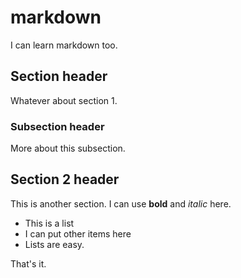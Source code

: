 # markdown

I can learn markdown too.

## Section header

Whatever about section 1.

### Subsection header

More about this subsection.


## Section 2 header

This is another section.
I can use __bold__ and _italic_ here.

*  This is a list
*  I can put other items here
*  Lists are easy.

That's it.
